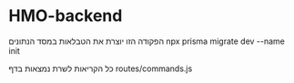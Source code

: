 # HMO-backend

הפקודה הזו יוצרת את הטבלאות במסד הנתונים
npx prisma migrate dev --name init 

כל הקריאות לשרת נמצאות בדף
routes/commands.js